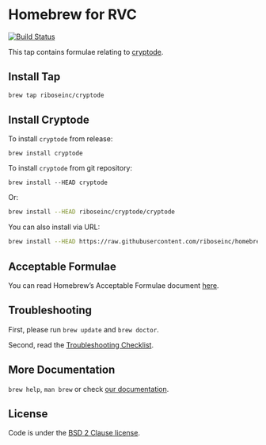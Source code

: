# Homebrew for RVC

[![Build Status](https://travis-ci.org/riboseinc/homebrew-cryptode.svg?branch=master)](https://travis-ci.org/riboseinc/homebrew-cryptode)

This tap contains formulae relating to [cryptode](https://github.com/riboseinc/cryptode).

## Install Tap

``` sh
brew tap riboseinc/cryptode
```

## Install Cryptode

To install `cryptode` from release:

```
brew install cryptode
```

To install `cryptode` from git repository:

```
brew install --HEAD cryptode
```

Or:

``` sh
brew install --HEAD riboseinc/cryptode/cryptode
```

You can also install via URL:

``` sh
brew install --HEAD https://raw.githubusercontent.com/riboseinc/homebrew-cryptode/master/cryptode.rb
```

## Acceptable Formulae

You can read Homebrew’s Acceptable Formulae document [here](https://github.com/Homebrew/brew/blob/master/docs/Acceptable-Formulae.md).

## Troubleshooting

First, please run `brew update` and `brew doctor`.

Second, read the [Troubleshooting Checklist](https://github.com/Homebrew/brew/blob/master/docs/Troubleshooting.md#troubleshooting).

## More Documentation

`brew help`, `man brew` or check [our documentation](https://github.com/Homebrew/brew/tree/master/docs#readme).

## License

Code is under the [BSD 2 Clause license](https://github.com/Homebrew/brew/tree/master/LICENSE.txt).
